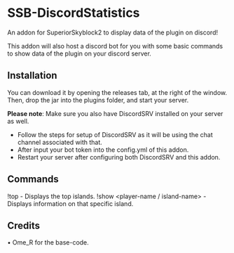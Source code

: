 # SSB-DiscordStatistics
An addon for SuperiorSkyblock2 to display data of the plugin on discord!

This addon will also host a discord bot for you with some basic commands to show data of the plugin on your discord server.

## Installation

You can download it by opening the releases tab, at the right of the window. Then, drop the jar into the plugins folder, and start your server.

**Please note**: Make sure you also have DiscordSRV installed on your server as well.

- Follow the steps for setup of DiscordSRV as it will be using the chat channel associated with that.
- After input your bot token into the config.yml of this addon.
- Restart your server after configuring both DiscordSRV and this addon.

## Commands
!top - Displays the top islands.
!show <player-name / island-name> - Displays information on that specific island.

## Credits

• Ome_R for the base-code.
